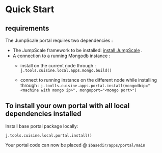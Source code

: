 # Quick Start

## requirements

The JumpScale portal requires two dependencies :
 - The JumpScale framework to be installed: [install JumpScale](../GettingStarted/Install.md) .
 - A connection to a running Mongodb instance : 
   - install on the current node  through :  
`j.tools.cuisine.local.apps.mongo.build()`

   - connect to running instance on the different node while installing through : `j.toolls.cuisine.apps.portal.install(mongodbip="<machine with mongo ip>", mongoport="<mongo port>")`

## To install your own portal with all local dependencies installed

Install base portal package locally:

```
j.tools.cuisine.local.portal.install()
```


Your portal code can now be placed @ `$basedir/apps/portal/main`

